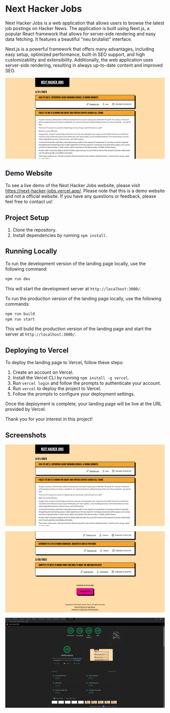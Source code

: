 # Next Hacker Jobs

Next Hacker Jobs is a web application that allows users to browse the latest
job postings on Hacker News. The application is built using Next.js, a popular
React framework that allows for server-side rendering and easy data fetching.
It features a beautiful "neu brutalist" interface.

Next.js is a powerful framework that offers many advantages, including easy
setup, optimized performance, built-in SEO support, and high customizability
and extensibility. Additionally, the web application uses server-side
rendering, resulting in always up-to-date content and improved SEO.

![Next Hacker Jobs
Screenshot](https://github.com/writeonlycode/next-hacker-jobs/raw/main/src/screenshots/next-hacker-jobs-top.png)


## Demo Website

To see a live demo of the Next Hacker Jobs website, please visit
https://next-hacker-jobs.vercel.app/. Please note that this is a demo website
and not a official website. If you have any questions or feedback, please feel
free to contact us!

## Project Setup

1. Clone the repository.
2. Install dependencies by running `npm install`.


## Running Locally

To run the development version of the landing page locally, use the following
command:

```bash
npm run dev
```

This will start the development server at `http://localhost:3000/`.

To run the production version of the landing page locally, use the following
commands:

```bash
npm run build
npm run start
```

This will build the production version of the landing page and start the server
at `http://localhost:3000/`.


## Deploying to Vercel

To deploy the landing page to Vercel, follow these steps:

1. Create an account on Vercel.
2. Install the Vercel CLI by running `npm install -g vercel`.
3. Run `vercel login` and follow the prompts to authenticate your account.
4. Run `vercel` to deploy the project to Vercel.
5. Follow the prompts to configure your deployment settings.

Once the deployment is complete, your landing page will be live at the URL
provided by Vercel.

Thank you for your interest in this project!


## Screenshots

![Top of the Page](https://github.com/writeonlycode/next-hacker-jobs/raw/main/src/screenshots/next-hacker-jobs-top.png)

![Bottom of the Page](https://github.com/writeonlycode/next-hacker-jobs/raw/main/src/screenshots/next-hacker-jobs-bottom.png)

![Lighthouse Results](https://github.com/writeonlycode/next-hacker-jobs/raw/main/src/screenshots/next-hacker-jobs-lighthouse.png)
